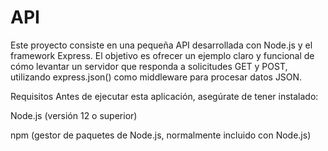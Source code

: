# API
Este proyecto consiste en una pequeña API desarrollada con Node.js y el framework Express. El objetivo es ofrecer un ejemplo claro y funcional de cómo levantar un servidor que responda a solicitudes GET y POST, utilizando express.json() como middleware para procesar datos JSON.

Requisitos
Antes de ejecutar esta aplicación, asegúrate de tener instalado:

Node.js (versión 12 o superior)

npm (gestor de paquetes de Node.js, normalmente incluido con Node.js)

